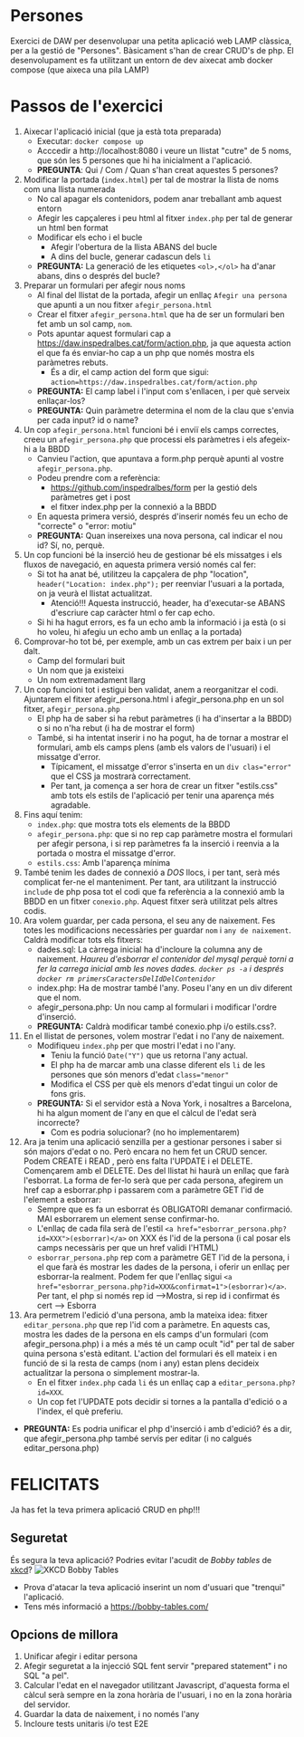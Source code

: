 # Persones
Exercici de DAW per desenvolupar una petita aplicació web LAMP clàssica, per a la gestió de "Persones".
Bàsicament s'han de crear CRUD's de php. 
El desenvolupament es fa utilitzant un entorn de dev aixecat amb docker compose (que aixeca una pila LAMP)

# Passos de l'exercici
1. Aixecar l'aplicació inicial (que ja està tota preparada)
    - Executar: `docker compose up`
    - Acccedir a http://localhost:8080 i veure un llistat "cutre" de 5 noms, que són les 5 persones que hi ha inicialment a l'aplicació. 
    - **PREGUNTA**: Qui / Com / Quan s'han creat aquestes 5 persones?
1. Modificar la portada (`index.html`) per tal de mostrar la llista de noms com una llista numerada
    - No cal apagar els contenidors, podem anar treballant amb aquest entorn
    - Afegir les capçaleres i peu html al fitxer `index.php` per tal de generar un html ben format
    - Modificar els echo i el bucle
        - Afegir l'obertura de la llista ABANS del bucle
        - A dins del bucle, generar cadascun dels `li`
    - **PREGUNTA:** La generació de les etiquetes `<ol>,</ol>` ha d'anar abans, dins o després del bucle?  
1. Preparar un formulari per afegir nous noms
    - Al final del llistat de la portada, afegir un enllaç `Afegir una persona` que apunti a un nou fitxer `afegir_persona.html`
    - Crear el fitxer `afegir_persona.html` que ha de ser un formulari ben fet amb un sol camp, `nom`.
    - Pots apuntar aquest formulari cap a https://daw.inspedralbes.cat/form/action.php, ja que aquesta action el que fa és enviar-ho cap a un php que només mostra els paràmetres rebuts. 
        - És a dir, el camp action del form que sigui: `action=https://daw.inspedralbes.cat/form/action.php`
    - **PREGUNTA:** El camp label i l'input com s'enllacen, i per què serveix enllaçar-los?
    - **PREGUNTA:** Quin paràmetre determina el nom de la clau que s'envia per cada input? id o name?
1. Un cop `afegir_persona.html` funcioni bé i enviï els camps correctes, creeu un `afegir_persona.php` que processi els paràmetres i els afegeix-hi a la BBDD
    - Canvieu l'action, que apuntava a form.php perquè apunti al vostre `afegir_persona.php`.
    - Podeu prendre com a referència: 
        - https://github.com/inspedralbes/form per la gestió dels paràmetres get i post
        - el fitxer index.php per la connexió a la BBDD
    - En aquesta primera versió, després d'inserir només feu un echo de "correcte" o "error: motiu"
    -  **PREGUNTA:**  Quan insereixes una nova persona, cal indicar el nou id? Sí, no, perquè.
1. Un cop funcioni bé la inserció heu de gestionar bé els missatges i els fluxos de navegació, en aquesta primera versió només cal fer:
    - Si tot ha anat bé, utilitzeu la capçalera  de php "location", `header("Location: index.php");` per reenviar l'usuari a la portada, on ja veurà el llistat actualitzat. 
        - Atenció!!! Aquesta instrucció, header, ha d'executar-se ABANS d'escriure cap caràcter html o fer cap echo.
    - Si hi ha hagut errors, es fa un echo amb la informació i ja està (o si ho voleu, hi afegiu un echo amb un enllaç a la portada)
1. Comprovar-ho tot bé, per exemple, amb un cas extrem per baix i un per dalt.
    - Camp del formulari buit
    - Un nom que ja existeixi
    - Un nom extremadament llarg
1. Un cop funcioni tot i estigui ben validat, anem a reorganitzar el codi. Ajuntarem el fitxer afegir_persona.html i afegir_persona.php en un sol fitxer, `afegir_persona.php`
    - El php ha de saber si ha rebut paràmetres (i ha d'insertar a la BBDD) o si no n'ha rebut (i ha de mostrar el form)
    - També, si ha intentat inserir i no ha pogut, ha de tornar a mostrar el formulari, amb els camps plens (amb els valors de l'usuari) i el missatge d'error.
        - Típicament, el missatge d'error s'inserta en un `div clas="error"` que el CSS ja mostrarà correctament.
        -  Per tant, ja comença a ser hora de crear un fitxer "estils.css" amb tots els estils de l'aplicació per tenir una aparença més agradable.
1. Fins aquí tenim:
    - `index.php`: que mostra tots els elements de la BBDD
    - `afegir_persona.php`: que si no rep cap paràmetre mostra el formulari per afegir persona, i si rep paràmetres fa la inserció i reenvia a la portada o mostra el missatge d'error.
    - `estils.css`: Amb l'aparença mínima
1. També tenim les dades de connexió a _DOS_ llocs, i per tant, serà més complicat fer-ne el manteniment. Per tant, ara utilitzant la instrucció `include` de php posa tot el codi que fa referència a la connexió amb la BBDD en un fitxer `conexio.php`. Aquest fitxer serà utilitzat pels altres codis. 
1. Ara volem guardar, per cada persona, el seu any de naixement. Fes totes les modificacions necessàries per guardar `nom` i `any de naixement`. Caldrà modificar tots els fitxers:
    - dades.sql: La càrrega inicial ha d'incloure la columna any de naixement. _Haureu d'esborrar el contenidor del mysql perquè torni a fer la carrega inicial amb les noves dades. `docker ps -a` i després `docker rm primersCaractersDelIdDelContenidor`_
    - index.php: Ha de mostrar també l'any. Poseu l'any en un div diferent que el nom.
    - afegir_persona.php: Un nou camp al formulari i modificar l'ordre d'inserció.
    - **PREGUNTA:** Caldrà modificar també conexio.php i/o estils.css?.
1.  En el llistat de persones, volem mostrar l'edat i no l'any de naixement.
    - Modifiqueu `index.php` per que mostri l'edat i no l'any. 
        - Teniu la funció `Date("Y")` que us retorna l'any actual. 
        - El php ha de marcar amb una classe diferent els `li` de les persones que són menors d'edat `class="menor"`
        - Modifica el CSS per què els menors d'edat tingui un color de fons gris.
    - **PREGUNTA:** Si el servidor està a Nova York, i nosaltres a Barcelona, hi ha algun moment de l'any en que el càlcul de l'edat serà incorrecte?
        - Com es podria solucionar? (no ho implementarem)
1. Ara ja tenim una aplicació senzilla per a gestionar persones i saber si són majors d'edat o no. Però encara no hem fet un CRUD sencer. Podem CREATE i READ , però ens falta l'UPDATE i el DELETE.
Començarem amb el DELETE.
Des del llistat hi haurà un enllaç que farà l'esborrat. La forma de fer-lo serà que per cada persona, afegirem un href cap a esborrar.php i passarem com a paràmetre GET l'id de l'element a esborrar:
    - Sempre que es fa un esborrat és OBLIGATORI demanar confirmació. MAI esborrarem un element sense confirmar-ho.
    - L'enllaç de cada fila serà de l'estil `<a href="esborrar_persona.php?id=XXX">(esborrar)</a>` on XXX és l'id de la persona (i cal posar els camps necessàris per que un href validi l'HTML)
    - `esborrar_persona.php` rep com a paràmetre GET l'id de la persona, i el que farà és mostrar les dades de la persona, i oferir un enllaç per esborrar-la realment. Podem fer que l'enllaç sigui `<a href="esborrar_persona.php?id=XXX&confirmat=1">(esborrar)</a>`. Per tant, el php si només rep id -->Mostra, si rep id i confirmat és cert --> Esborra
1. Ara permetrem l'edició d'una persona, amb la mateixa idea: fitxer `editar_persona.php` que rep l'id com a paràmetre. En aquests cas, mostra les dades de la persona en els camps d'un formulari (com afegir_persona.php) i a més a més té un camp ocult "id" per tal de saber quina persona s'està editant. L'action del formulari és ell mateix i en funció de si la resta de camps (nom i any) estan plens decideix actualitzar la persona o simplement mostrar-la.
    - En el fitxer `index.php` cada `li` és un enllaç cap a `editar_persona.php?id=XXX`.
    - Un cop fet l'UPDATE pots decidir si tornes a la pantalla d'edició o a l'index, el què preferiu.
- **PREGUNTA:** Es podria unificar el php d'inserció i amb d'edició? és a dir, que afegir_persona.php també servís per editar (i no calgués editar_persona.php)


# FELICITATS
Ja has fet la teva primera aplicació CRUD en php!!!
## Seguretat
És segura la teva aplicació?
Podries evitar l'acudit de _Bobby tables_ de [xkcd](https://xkcd.com/)?
![XKCD Bobby Tables](https://bobby-tables.com/img/xkcd.png)
* Prova d'atacar la teva aplicació inserint un nom d'usuari que "trenqui" l'aplicació.
* Tens més informació a https://bobby-tables.com/


## Opcions de millora
1. Unificar afegir i editar persona
1. Afegir seguretat a la injecció SQL fent servir "prepared statement" i no SQL "a pel".
1. Calcular l'edat en el navegador utilitzant Javascript, d'aquesta forma el càlcul serà sempre en la zona horària de l'usuari, i no en la zona horària del servidor.
1. Guardar la data de naixement, i no només l'any
1. Incloure tests unitaris i/o test E2E


    





        